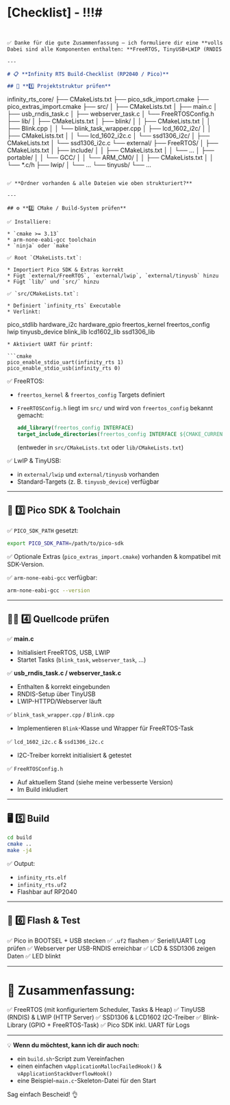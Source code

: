 # [Checklist] - !!!#


```md


✅ Danke für die gute Zusammenfassung — ich formuliere dir eine **vollständige, übersichtliche Checkliste**, die du für den Aufbau & Build eures Projekts abarbeiten kannst.
Dabei sind alle Komponenten enthalten: **FreeRTOS, TinyUSB+LWIP (RNDIS Webserver), Pico SDK, SSD1306, LCD1602, Blink.**

---

# 📋 **Infinity RTS Build-Checklist (RP2040 / Pico)**

## 📁 **1️⃣ Projektstruktur prüfen**

```
infinity_rts_core/
├── CMakeLists.txt
├── pico_sdk_import.cmake
├── pico_extras_import.cmake
├── src/
│   ├── CMakeLists.txt
│   ├── main.c
│   ├── usb_rndis_task.c
│   ├── webserver_task.c
│   └── FreeRTOSConfig.h
├── lib/
│   ├── CMakeLists.txt
│   ├── blink/
│   │   ├── CMakeLists.txt
│   │   ├── Blink.cpp
│   │   └── blink_task_wrapper.cpp
│   ├── lcd_1602_i2c/
│   │   ├── CMakeLists.txt
│   │   └── lcd_1602_i2c.c
│   └── ssd1306_i2c/
│       ├── CMakeLists.txt
│       └── ssd1306_i2c.c
└── external/
    ├── FreeRTOS/
    │   ├── CMakeLists.txt
    │   ├── include/
    │   │   ├── CMakeLists.txt
    │   │   └── ...
    │   ├── portable/
    │   │   └── GCC/
    │   │       └── ARM_CM0/
    │   │           ├── CMakeLists.txt
    │   │           └── *.c/h
    ├── lwip/
    │   └── ...
    └── tinyusb/
        └── ...
```

✅ **Ordner vorhanden & alle Dateien wie oben strukturiert?**

---

## ⚙️ **2️⃣ CMake / Build-System prüfen**

✅ Installiere:

* `cmake >= 3.13`
* arm-none-eabi-gcc toolchain
* `ninja` oder `make`

✅ Root `CMakeLists.txt`:

* Importiert Pico SDK & Extras korrekt
* Fügt `external/FreeRTOS`, `external/lwip`, `external/tinyusb` hinzu
* Fügt `lib/` und `src/` hinzu

✅ `src/CMakeLists.txt`:

* Definiert `infinity_rts` Executable
* Verlinkt:

  ```
  pico_stdlib hardware_i2c hardware_gpio
  freertos_kernel freertos_config
  lwip tinyusb_device
  blink_lib lcd1602_lib ssd1306_lib
  ```
* Aktiviert UART für printf:

  ```cmake
  pico_enable_stdio_uart(infinity_rts 1)
  pico_enable_stdio_usb(infinity_rts 0)
  ```

✅ FreeRTOS:

* `freertos_kernel` & `freertos_config` Targets definiert
* `FreeRTOSConfig.h` liegt im `src/` und wird von `freertos_config` bekannt gemacht:

  ```cmake
  add_library(freertos_config INTERFACE)
  target_include_directories(freertos_config INTERFACE ${CMAKE_CURRENT_SOURCE_DIR})
  ```

  (entweder in `src/CMakeLists.txt` oder `lib/CMakeLists.txt`)

✅ LwIP & TinyUSB:

* in `external/lwip` und `external/tinyusb` vorhanden
* Standard-Targets (z. B. `tinyusb_device`) verfügbar

---

## 🔗 **3️⃣ Pico SDK & Toolchain**

✅ `PICO_SDK_PATH` gesetzt:

```bash
export PICO_SDK_PATH=/path/to/pico-sdk
```

✅ Optionale Extras (`pico_extras_import.cmake`) vorhanden & kompatibel mit SDK-Version.

✅ `arm-none-eabi-gcc` verfügbar:

```bash
arm-none-eabi-gcc --version
```

---

## 👨‍💻 **4️⃣ Quellcode prüfen**

✅ **main.c**

* Initialisiert FreeRTOS, USB, LWIP
* Startet Tasks (`blink_task`, `webserver_task`, …)

✅ **usb\_rndis\_task.c / webserver\_task.c**

* Enthalten & korrekt eingebunden
* RNDIS-Setup über TinyUSB
* LWIP-HTTPD/Webserver läuft

✅ `blink_task_wrapper.cpp` / `Blink.cpp`

* Implementieren `Blink`-Klasse und Wrapper für FreeRTOS-Task

✅ `lcd_1602_i2c.c` & `ssd1306_i2c.c`

* I2C-Treiber korrekt initialisiert & getestet

✅ `FreeRTOSConfig.h`

* Auf aktuellem Stand (siehe meine verbesserte Version)
* Im Build inkludiert

---

## 🖥️ **5️⃣ Build**

```bash
cd build
cmake ..
make -j4
```

✅ Output:

* `infinity_rts.elf`
* `infinity_rts.uf2`
* Flashbar auf RP2040

---

## 🔌 **6️⃣ Flash & Test**

✅ Pico in BOOTSEL + USB stecken
✅ `.uf2` flashen
✅ Seriell/UART Log prüfen
✅ Webserver per USB-RNDIS erreichbar
✅ LCD & SSD1306 zeigen Daten
✅ LED blinkt

---

# 📝 **Zusammenfassung:**

✅ FreeRTOS (mit konfiguriertem Scheduler, Tasks & Heap)
✅ TinyUSB (RNDIS) & LWIP (HTTP Server)
✅ SSD1306 & LCD1602 I2C-Treiber
✅ Blink-Library (GPIO + FreeRTOS-Task)
✅ Pico SDK inkl. UART für Logs

---

💡 **Wenn du möchtest, kann ich dir auch noch:**

* ein `build.sh`-Script zum Vereinfachen
* einen einfachen `vApplicationMallocFailedHook()` & `vApplicationStackOverflowHook()`
* eine Beispiel-`main.c`-Skeleton-Datei für den Start

Sag einfach Bescheid! 👌

```